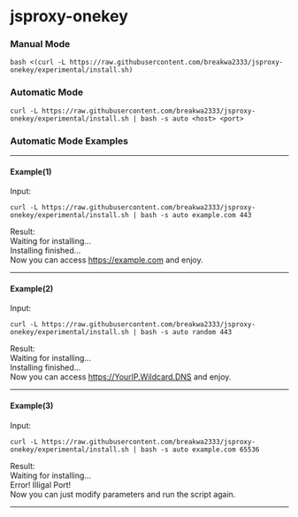 # jsproxy-onekey
### Manual Mode
```
bash <(curl -L https://raw.githubusercontent.com/breakwa2333/jsproxy-onekey/experimental/install.sh)
```
### Automatic Mode
```
curl -L https://raw.githubusercontent.com/breakwa2333/jsproxy-onekey/experimental/install.sh | bash -s auto <host> <port>
```
### Automatic Mode Examples 
***
#### Example(1)  
Input:  
```
curl -L https://raw.githubusercontent.com/breakwa2333/jsproxy-onekey/experimental/install.sh | bash -s auto example.com 443
```
Result:  
Waiting for installing...  
Installing finished...  
Now you can access https://example.com and enjoy.  
***
#### Example(2)  
Input:  
```
curl -L https://raw.githubusercontent.com/breakwa2333/jsproxy-onekey/experimental/install.sh | bash -s auto random 443
```
Result:  
Waiting for installing...  
Installing finished...  
Now you can access https://YourIP.Wildcard.DNS and enjoy.  
***
#### Example(3)  
Input:  
```
curl -L https://raw.githubusercontent.com/breakwa2333/jsproxy-onekey/experimental/install.sh | bash -s auto example.com 65536
```
Result:  
Waiting for installing...  
Error! Illigal Port!  
Now you can just modify parameters and run the script again.   
***
